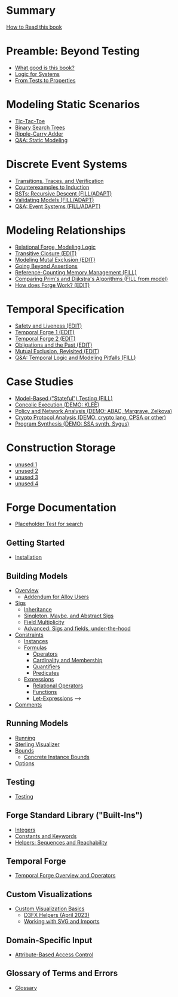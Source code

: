 <!-- This will be ignored by the mdbook parser -->
<!-- # Logic for Systems: Lightweight Formal Methods for the Practical Engineer -->
# Summary 
[How to Read this book](./welcome.md)
<!-- "prefix chapters"; cannot be nested -->

# Preamble: Beyond Testing
- [What good is this book?](./chapters/manifesto/job.md) 
- [Logic for Systems](./chapters/manifesto/manifesto.md)
- [From Tests to Properties](./chapters/properties/pbt.md)

<!-- # What do tic-tac-toe, binary trees, and operating systems have in common? -->
<!-- STATIC INSTANCES; NO TRANSITIONS YET -->
# Modeling Static Scenarios
- [Tic-Tac-Toe](./chapters/ttt/ttt.md)             
- [Binary Search Trees](./chapters/bst/bst.md)     
- [Ripple-Carry Adder](./chapters/adder/rca.md)   
- [Q&A: Static Modeling](./chapters/qna/static.md) 

<!-- - The challenge of testing
  - Python: tic-tac-toe. Let's test our TTT program.
    - What does it mean to test such a program?
    - Fuzzing (doesn't crash mid-game)
    - Is there only one "best" move? No. Relational problems.
    - Property-based testing (generator vs. is-valid) 
    
    
    - Satisfiability and unsatisfiability
    - => as "if"; classical logic weirdness when it comes up first
    - methodology, shapes
    -->

<!--
- From tests to specification   [ended up doing this in reverse]
    - our is-valid looks really similar to Froglet predicate
    - our generator looks really similar to a different Froglet predicate
    - algorithms differ, specification is forever (random search vs bounded-exhaustive search vs proof vs…) -->

# Discrete Event Systems
- [Transitions, Traces, and Verification](./chapters/ttt/ttt_games.md)
- [Counterexamples to Induction](./chapters/inductive/bsearch.md)
- [BSTs: Recursive Descent (FILL/ADAPT)](./chapters/bst/descent.md)
- [Validating Models (FILL/ADAPT)](./chapters/validation/validating_events.md) 
- [Q&A: Event Systems (FILL/ADAPT)](./chapters/qna/events.md) 

# Modeling Relationships 
- [Relational Forge, Modeling Logic](./chapters/relations/modeling-booleans-1.md)
- [Transitive Closure (EDIT)](./chapters/relations/reachability.md)
- [Modeling Mutal Exclusion (EDIT)](./chapters/relations/sets-induction-mutex.md)
- [Going Beyond Assertions](./chapters/relations/sets-beyond-assertions.md)
- [Reference-Counting Memory Management (FILL)]()
- [Comparing Prim's and Dijkstra's Algorithms (FILL from model)]()
- [How does Forge Work? (EDIT)](./chapters/solvers/bounds_booleans_how_forge_works.md)
<!-- - [Q&A: Relations]()  -->

<!-- ## Atoms from bits (Relational Forge)
 
  - Relations in Forge (cities, objects/heap, course requirements, ACL synthesis)
	- Lab follow-up: reference-counting GC

  - Relational: Boolean logic (modeled)

  - Relational: Prim’s algorithm (modeled, validation)
  - Prim's vs. Dijkstra's (both so alike, but so different)

  - Validation (part 2)
     - domain vs. system, “optional” predicates, combinations and consistency

  - Correspondence between models, abstraction functions
  - Tying it all together: how does Forge work?
 -->

# Temporal Specification
- [Safety and Liveness (EDIT)](./chapters/temporal/liveness_and_lassos.md)
- [Temporal Forge 1 (EDIT)](./chapters/temporal/temporal_operators.md)
- [Temporal Forge 2 (EDIT)](./chapters/temporal/temporal_operators_2.md)
- [Obligations and the Past (EDIT)](./chapters/temporal/obligations_past.md)
- [Mutual Exclusion, Revisited (EDIT)](./chapters/temporal/fixing_lock_temporal.md)
- [Q&A: Temporal Logic and Modeling Pitfalls (FILL)]() 

<!--  
## Tomorrow and Tomorrow and Tomorrow (Temporal Forge)

  - Relational: Mutual exclusion: "Lock 1" from 1760 (raising flags)
      - Back to induction: mutual-exclusion preserved
      - But non-starvation is more subtle, calls for more language power!

  - Temporal: basic model (counter, lights puzzle) LTL, liveness, and lassos
      - eventually, always, next state
      - until
      - past-time operators

  - Temporal: Lock1: Deadlock vs. Livelock
      - Modeling "Oops" for Lock1

  - Temporal: "Lock 2" from 1760 (polite processes)
      - Modeling "Oops" for Lock2: The importance of a good domain model

  - Temporal: Peterson's lock (combining Lock1 + Lock2)
      - Fairness: precondition or property?

  - Validation (part 3): temporal pitfalls
  -->

# Case Studies
- [Model-Based ("Stateful") Testing (FILL)]()
- [Concolic Execution (DEMO: KLEE)]()
- [Policy and Network Analysis (DEMO: ABAC, Margrave, Zelkova)]()
- [Crypto Protocol Analysis (DEMO: crypto lang, CPSA or other)]()
- [Program Synthesis (DEMO: SSA synth, Sygus)]()

<!-- ## Case Studies: Applications and Demos

  - Policy / firewall analysis, control
    - Reading: Zelkova, Azure
    - Demo: ABAC language

  - Crypto
    - Reading: CPSA, ProVerif, (+ the one with pictures we cited)
    - Demo: Needham-Schr. Language

  - Synthesis
    - Reading: SSA bit-vector function synthesis, SyGuS
    - Demo: Resistor / novelty clock language

  - …many more…

  - Model-based testing (“stateful testing”) 
     - Hypothesis
     - (Need a good MBT example to use Forge for test generation. Another DSL input?) -->


  
<!-- ## Forge documentation (living document)

- Docs and book should be combined. -->

<!-- ## Modeling Tips

- Guide to debugging models
  - the evaluator 
  - cores 
- tips and tricks
- modeling pitfalls (a la Jackson) – higher-order quant, bounds, etc.  
 -->




<!-- ## Solvers and algorithms

  - Boolean SAT (DPLL)

  - Propositional Resolution
    - Model (likely can’t model full SAT runs, but can model steps)

  - Tracking learned clauses in SAT

  - SMT: eager vs. lazy, boolean skeletons
  - SMT: example theory solver: integer inequalities

  - CEGIS

  - Decidability, completeness, and incompleteness -->

# Construction Storage
- [unused 1](./chapters/solvers/cegis.md)
- [unused 2](./chapters/solvers/dpll.md)
- [unused 3](./chapters/solvers/resolution.md)
- [unused 4](./chapters/solvers/smt.md)


# Forge Documentation
- [Placeholder Test for search](./chapters/docs/test.md)

## Getting Started

- [Installation](./docs/getting-started/installation.md)

## Building Models

- [Overview](./docs/building-models/overview.md)
  - [Addendum for Alloy Users](./docs/building-models/alloy-user-overview.md)
- [Sigs](./docs/building-models/sigs/sigs.md)
  - [Inheritance](./docs/building-models/sigs/inheritance.md)
  - [Singleton, Maybe, and Abstract Sigs](./docs/building-models/sigs/singleton-maybe-sigs.md)    
  - [Field Multiplicity](./docs/building-models/sigs/multiplicity.md)  
  - [Advanced: Sigs and fields, under-the-hood](./docs/building-models/sigs/advanced.md) 
- [Constraints](./docs/building-models/constraints/constraints.md)
  - [Instances](./docs/building-models/constraints/instances.md)
  - [Formulas](./docs/building-models/constraints/formulas/formulas.md)
    - [Operators](./docs/building-models/constraints/formulas/operators.md)
    - [Cardinality and Membership](./docs/building-models/constraints/formulas/cardinality-membership.md)
    - [Quantifiers](./docs/building-models/constraints/formulas/quantifiers.md)
    - [Predicates](./docs/building-models/constraints/formulas/predicates.md)
  - [Expressions](./docs/building-models/constraints/expressions/expressions.md)
    - [Relational Operators](./docs/building-models/constraints/expressions/relational-expressions/relational-expressions.md)
    - [Functions](./docs/building-models/constraints/expressions/functions.md)
    - [Let-Expressions](./docs/building-models/constraints/expressions/let-expressions.md) -->
- [Comments](./docs/building-models/comments.md)

## Running Models

- [Running](./docs/running-models/running.md)
- [Sterling Visualizer](./docs/running-models/sterling-visualizer.md)
- [Bounds](./docs/running-models/bounds.md)
  - [Concrete Instance Bounds](./docs/running-models/concrete-instance-bounds.md)
- [Options](./docs/running-models/options.md)

## Testing

- [Testing](./docs/testing-chapter/testing.md)

## Forge Standard Library ("Built-Ins")

- [Integers](./docs/forge-standard-library/integers.md)
- [Constants and Keywords](./docs/forge-standard-library/constants-and-keywords.md)
- [Helpers: Sequences and Reachability](./docs/forge-standard-library/helpers.md)

## Temporal Forge

- [Temporal Forge Overview and Operators](./docs/electrum/electrum-overview.md)

## Custom Visualizations

- [Custom Visualization Basics](./docs/sterling/custom-basics.md)  
  - [D3FX Helpers (April 2023)](./docs/sterling/d3fx_apr23.md)
    <!-- - [Outdated D3FX Helpers (January 2023)](./sterling/d3fx.md) -->
  - [Working with SVG and Imports](./docs/sterling/svg-tips.md)

## Domain-Specific Input

- [Attribute-Based Access Control](./docs/dsl/abac.md)

## Glossary of Terms and Errors

- [Glossary](./glossary.md)


<!-- ## Exercises

Python:
  - PBT
Froglet:
  - ABAC + Intro Froglet (family trees)
  - Physical keys and locks
  - Curiosity Modeling (hard to put into a textbook, but can frame it)
Relational Forge:
  - Memory management
Temporal Forge:
  - River crossing, correspond. between puzzles
  - Tortoise and Hare algorithm
  - Elevators
Algorithms:
  - SAT + PBT
  - SAT + Resolution + PBT
SMT:
  - Pythagorean triples
  - Kenken
  - Synthesis

-->
